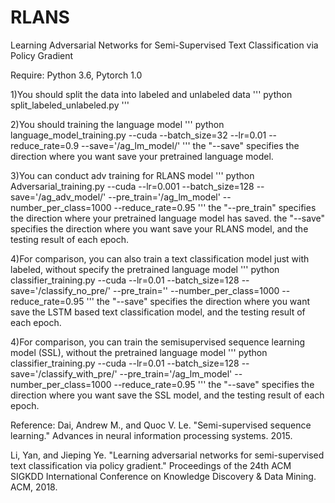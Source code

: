 # RLANS
Learning Adversarial Networks for Semi-Supervised Text Classification via Policy Gradient

Require: Python 3.6, Pytorch 1.0

1)You should split the data into labeled and unlabeled data
'''
python split_labeled_unlabeled.py
'''

2)You should training the language model
'''
python language_model_training.py --cuda --batch_size=32 --lr=0.01 --reduce_rate=0.9 --save='/ag_lm_model/'
'''
the "--save" specifies the direction where you want save your pretrained language model. 

3)You can conduct adv training for RLANS model
'''
python Adversarial_training.py --cuda --lr=0.001 --batch_size=128 --save='/ag_adv_model/' --pre_train='/ag_lm_model' --number_per_class=1000 --reduce_rate=0.95
'''
the "--pre_train" specifies the direction where your pretrained language model has saved. 
the "--save" specifies the direction where you want save your RLANS model, and the testing result of each epoch. 

4)For comparison, you can also train a text classification model just with labeled, without specify the pretrained language model
'''
python classifier_training.py --cuda --lr=0.01 --batch_size=128 --save='/classify_no_pre/' --pre_train='' --number_per_class=1000 --reduce_rate=0.95
'''
the "--save" specifies the direction where you want save the LSTM based text classification model, and the testing result of each epoch. 


4)For comparison, you can train the semisupervised sequence learning model (SSL), without the pretrained language model
'''
python classifier_training.py --cuda --lr=0.01 --batch_size=128 --save='/classify_with_pre/' --pre_train='/ag_lm_model' --number_per_class=1000 --reduce_rate=0.95
'''
the "--save" specifies the direction where you want save the SSL model, and the testing result of each epoch. 

Reference:
Dai, Andrew M., and Quoc V. Le. "Semi-supervised sequence learning." Advances in neural information processing systems. 2015.

Li, Yan, and Jieping Ye. "Learning adversarial networks for semi-supervised text classification via policy gradient." Proceedings of the 24th ACM SIGKDD International Conference on Knowledge Discovery & Data Mining. ACM, 2018.


